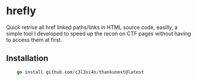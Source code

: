 # hrefly

Quick retrive all href linked paths/links in HTML source code, easilly, a simple tool I developed to speed up the recon on CTF pages without having to access them at first.

## Installation

```go
    go install github.com/c3l3si4n/thankunext@latest
```

